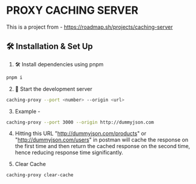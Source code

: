 # PROXY CACHING SERVER

This is a project from - https://roadmap.sh/projects/caching-server

## 🛠 Installation & Set Up

1. 🛠 Install dependencies using pnpm

```sh
pnpm i
```

2. 🚀 Start the development server

```sh
caching-proxy --port <number> --origin <url>
```

3. Example - 

```sh
caching-proxy --port 3000 --origin http://dummyjson.com
```

4. Hitting this URL "http://dummyjson.com/products" or "http://dummyjson.com/users" in postman will cache the response on the first time and then return the cached response on the second time, hence reducing response time significantly.

5. Clear Cache
```sh
caching-proxy clear-cache
```